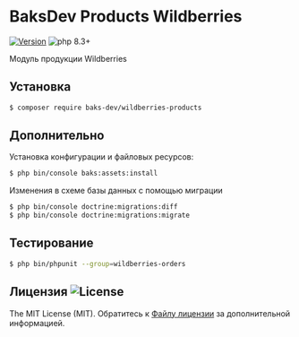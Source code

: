 # BaksDev Products Wildberries

[![Version](https://img.shields.io/badge/version-7.1.5-blue)](https://github.com/baks-dev/wildberries-products/releases)
![php 8.3+](https://img.shields.io/badge/php-min%208.3-red.svg)

Модуль продукции Wildberries

## Установка

``` bash
$ composer require baks-dev/wildberries-products
```

## Дополнительно

Установка конфигурации и файловых ресурсов:

``` bash
$ php bin/console baks:assets:install
```

Изменения в схеме базы данных с помощью миграции

``` bash
$ php bin/console doctrine:migrations:diff
$ php bin/console doctrine:migrations:migrate
```

## Тестирование

``` bash
$ php bin/phpunit --group=wildberries-orders
```

## Лицензия ![License](https://img.shields.io/badge/MIT-green)

The MIT License (MIT). Обратитесь к [Файлу лицензии](LICENSE.md) за дополнительной информацией.
